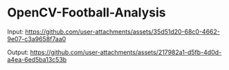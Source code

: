 # OpenCV-Football-Analysis

Input:
https://github.com/user-attachments/assets/35d51d20-68c0-4662-9e07-c3a9658f7aa0

Output:
https://github.com/user-attachments/assets/217982a1-d5fb-4d0d-a4ea-6ed5ba13c53b


